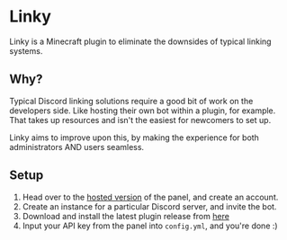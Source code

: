 # Linky

Linky is a Minecraft plugin to eliminate the downsides of typical linking systems.

## Why?

Typical Discord linking solutions require a good bit of work on the developers side. Like hosting their own bot within a plugin, for example. That takes up resources and isn't the easiest for newcomers to set up.

Linky aims to improve upon this, by making the experience for both administrators AND users seamless.

## Setup

1. Head over to the [hosted version](https://linky.astrid.sh/) of the panel, and create an account.
2. Create an instance for a particular Discord server, and invite the bot.
3. Download and install the latest plugin release from [here](https://github.com/linkymc/Plugin/releases/tag/latest)
4. Input your API key from the panel into `config.yml`, and you're done :)